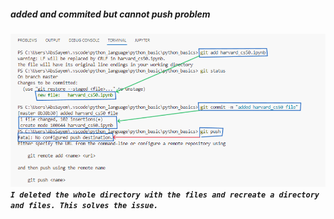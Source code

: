 ##### **added and commited but cannot push problem**
![problem](problem_images/stagged_cimmited_but_cannot_pushed.PNG)
***`I deleted the whole directory with the files and recreate a directory and files. This solves the issue.`***